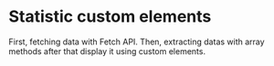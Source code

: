 # Statistic custom elements   
First, fetching data with Fetch API. Then, extracting datas with array methods after that display it using custom elements.